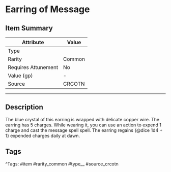 # Earring of Message

## Item Summary

| Attribute            | Value                        |
|----------------------|------------------------------|
| Type                 |   |
| Rarity               | Common             |
| Requires Attunement  | No                |
| Value (gp)           | -    |
| Source               | CRCOTN |

---

## Description

The blue crystal of this earring is wrapped with delicate copper wire. The earring has 5 charges. While wearing it, you can use an action to expend 1 charge and cast the message spell spell. The earring regains {@dice 1d4 + 1} expended charges daily at dawn.

## Tags

^Tags: #item #rarity_common #type__ #source_crcotn